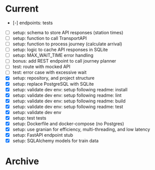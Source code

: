 # Current

- [-] endpoints: tests
- [ ] setup: schema to store API responses (station times)
- [ ] setup: function to call TransportAPI
- [ ] setup: function to process journey (calculate arrival)
- [ ] setup: logic to cache API responses in SQLite
- [ ] setup: MAX_WAIT_TIME error handling
- [ ] bonus: add REST endpoint to call journey planner
- [ ] test: route with mocked API
- [ ] test: error case with excessive wait
- [x] setup: repository, and project structure
- [x] setup: replace PostgreSQL with SQLite
- [x] setup: validate dev env: setup following readme: install
- [x] setup: validate dev env: setup following readme: lint
- [x] setup: validate dev env: setup following readme: build
- [x] setup: validate dev env: setup following readme: test
- [x] setup: validate dev env
- [x] setup: test tests
- [x] setup: Dockerfile and docker-compose (no Postgres)
- [x] setup: use granian for efficiency, multi-threading, and low latency
- [x] setup: FastAPI endpoint stub
- [x] setup: SQLAlchemy models for train data

# Archive
